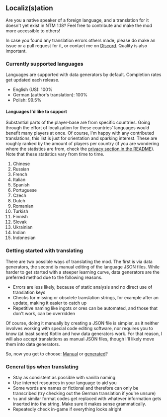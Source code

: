 ## Localiz(s)ation

Are you a native speaker of a foreign language, and a translation for it doesn't yet exist in NTM 1.18?
Feel free to contribute and make the mod more accessible to others!

In case you found any translation errors others made, please do make an issue or a pull request for it, or contact me on [Discord](../../../README.md#discord). Quality is also important.

### Currently supported languages

Languages are supported with data generators by default. Completion rates get updated each release.

- English (US): 100%
- German (author's translation): 100%
- Polish: 99.5%

#### Languages I'd like to support

Substantial parts of the player-base are from specific countries. Going through the effort of localization for these countries' languages would benefit many players at once.
Of course, I'm happy with any contributed translations, this list is just for orientation and sparking interest.
These are roughly ranked by the amount of players per country (if you are wondering where the statistics are from, check the [privacy section in the README](../../../README.md#privacy)).
Note that these statistics vary from time to time.

1. Chinese
2. Russian
3. French
4. Italian
5. Spanish
6. Portuguese
7. Czech
8. Dutch
9. Romanian
10. Turkish
11. Finnish
12. Slovak
13. Ukrainian
14. Indian
15. Indonesian

### Getting started with translating

There are two possible ways of translating the mod. The first is via data generators, the second is manual editing of the language JSON files.
While harder to get started with a steeper learning curve, data generators are the preferred method due to the following reasons.

 - Errors are less likely, because of static analysis and no direct use of translation keys
 - Checks for missing or obsolete translation strings, for example after an update, making it easier to catch up
 - Repetitive naming like ingots or ores can be automated, and those that don't work, can be overridden

Of course, doing it manually by creating a JSON file is simpler, as it neither involves working with special code editing software, nor requires you to know (at least some) Kotlin and how data generators work.
For that reason, I will also accept translations as manual JSON files, though I'll likely move them into data generators.

So, now you get to choose: [Manual](manual_editing.md) or [generated](data_generation.md)?

### General tips when translating

- Stay as consistent as possible with vanilla naming
- Use internet resources in your language to aid you
- Some words are names or fictional and therefore can only be transcribed (try checking out the German translation if you're unsure)
- `%s` and similar format codes get replaced with whatever information gets inserted into the string. Make sure it makes sense grammatically.
- Repeatedly check in-game if everything looks alright

